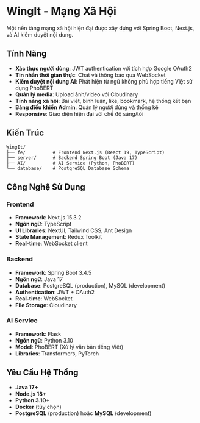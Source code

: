 # WingIt - Mạng Xã Hội

Một nền tảng mạng xã hội hiện đại được xây dựng với Spring Boot, Next.js, và AI kiểm duyệt nội dung.

## Tính Năng

- **Xác thực người dùng**: JWT authentication với tích hợp Google OAuth2
- **Tin nhắn thời gian thực**: Chat và thông báo qua WebSocket
- **Kiểm duyệt nội dung AI**: Phát hiện từ ngữ không phù hợp tiếng Việt sử dụng PhoBERT
- **Quản lý media**: Upload ảnh/video với Cloudinary
- **Tính năng xã hội**: Bài viết, bình luận, like, bookmark, hệ thống kết bạn
- **Bảng điều khiển Admin**: Quản lý người dùng và thống kê
- **Responsive**: Giao diện hiện đại với chế độ sáng/tối

## Kiến Trúc

```
WingIt/
├── fe/          # Frontend Next.js (React 19, TypeScript)
├── server/      # Backend Spring Boot (Java 17)
├── AI/          # AI Service (Python, PhoBERT)
└── database/    # PostgreSQL Database Schema
```

## Công Nghệ Sử Dụng

### Frontend
- **Framework**: Next.js 15.3.2
- **Ngôn ngữ**: TypeScript
- **UI Libraries**: NextUI, Tailwind CSS, Ant Design
- **State Management**: Redux Toolkit
- **Real-time**: WebSocket client

### Backend
- **Framework**: Spring Boot 3.4.5
- **Ngôn ngữ**: Java 17
- **Database**: PostgreSQL (production), MySQL (development)
- **Authentication**: JWT + OAuth2
- **Real-time**: WebSocket
- **File Storage**: Cloudinary

### AI Service
- **Framework**: Flask
- **Ngôn ngữ**: Python 3.10
- **Model**: PhoBERT (Xử lý văn bản tiếng Việt)
- **Libraries**: Transformers, PyTorch

## Yêu Cầu Hệ Thống

- **Java 17+**
- **Node.js 18+**
- **Python 3.10+**
- **Docker** (tùy chọn)
- **PostgreSQL** (production) hoặc **MySQL** (development)
